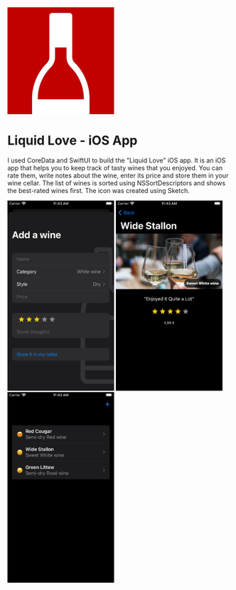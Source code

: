 

<img src="https://github.com/ambercoded/Liquid-Love/blob/main/Liquid%20Love/Assets.xcassets/AppIcon.appiconset/1024.png?raw=true" alt="Icon" width="240"/>

# Liquid Love - iOS App
I used CoreData and SwiftUI to build the "Liquid Love" iOS app. It is an iOS app that helps you to keep track of tasty wines that you enjoyed. 
You can rate them, write notes about the wine, enter its price and store them in your wine cellar.
The list of wines is sorted using NSSortDescriptors and shows the best-rated wines first. The icon was created using Sketch.

<img src="https://github.com/ambercoded/Liquid-Love/blob/main/Screenshots/add.png" alt="add wine" width="240"/>
<img src="https://github.com/ambercoded/Liquid-Love/blob/main/Screenshots/detail.png" alt="wine detail" width="240"/>
<img src="https://github.com/ambercoded/Liquid-Love/blob/main/Screenshots/list.png" alt="wine list" width="240"/>

